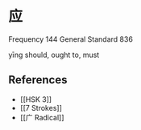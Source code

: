 # 应
Frequency 144
General Standard 836

yīng
should, ought to, must

## References
- [[HSK 3]]
- [[7 Strokes]]
- [[广 Radical]]